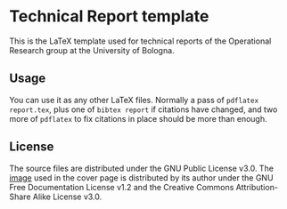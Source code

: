 # Technical Report template

This is the LaTeX template used for technical reports of the Operational Research group at the University of Bologna.

## Usage

You can use it as any other LaTeX files. Normally a pass of `pdflatex report.tex`, plus one of `bibtex report` if citations have changed, and two more of `pdflatex` to fix citations in place should be more than enough.

## License

The source files are distributed under the GNU Public License v3.0.
The [image](https://commons.wikimedia.org/wiki/File:Bologna-SanPetronioPiazzaMaggiore1.jpg) used in the cover page is distributed by its author under the GNU Free Documentation License v1.2 and the Creative Commons Attribution-Share Alike License v3.0.